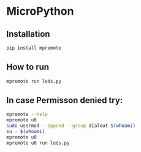 # MicroPython

## Installation
```bash
pip install mpremote
```
## How to run
```bash
mpremote run leds.py
```
## In case Permisson denied try:
```bash
mpremote --help
mpremote u0
sudo usermod --append --group dialout $(whoami)
su - $(whoami)
mpremote u0
mpremote u0 run leds.py
```
